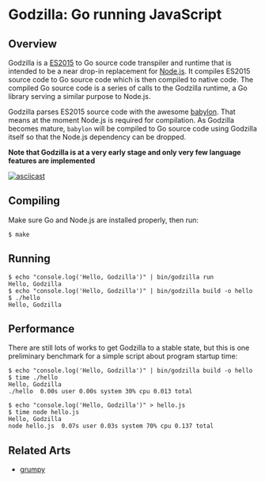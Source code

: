 # Godzilla: Go running JavaScript

## Overview

Godzilla is a [ES2015](http://babeljs.io/learn-es2015) to Go source code transpiler and runtime that is intended to be a near drop-in replacement for [Node.js](https://nodejs.org).
It compiles ES2015 source code to Go source code which is then compiled to native code.
The compiled Go source code is a series of calls to the Godzilla runtime, a Go library serving a similar purpose to Node.js.

Godzilla parses ES2015 source code with the awesome [babylon](https://github.com/babel/babylon).
That means at the moment Node.js is required for compilation.
As Godzilla becomes mature, `babylon` will be compiled to Go source code using Godzilla itself so that the Node.js dependency can be dropped.

**Note that Godzilla is at a very early stage and only very few language features are implemented**

[![asciicast](https://asciinema.org/a/0e2ce574fm9d23mwxmfg0jo93.png)](https://asciinema.org/a/0e2ce574fm9d23mwxmfg0jo93)

## Compiling

Make sure Go and Node.js are installed properly, then run:

```
$ make
```

## Running

```
$ echo "console.log('Hello, Godzilla')" | bin/godzilla run
Hello, Godzilla
$ echo "console.log('Hello, Godzilla')" | bin/godzilla build -o hello
$ ./hello
Hello, Godzilla
```

## Performance

There are still lots of works to get Godzilla to a stable state, but this is one preliminary benchmark for a simple script about program startup time:

```
$ echo "console.log('Hello, Godzilla')" | bin/godzilla build -o hello
$ time ./hello
Hello, Godzilla
./hello  0.00s user 0.00s system 30% cpu 0.013 total

$ echo "console.log('Hello, Godzilla')" > hello.js
$ time node hello.js
Hello, Godzilla
node hello.js  0.07s user 0.03s system 70% cpu 0.137 total
```

## Related Arts

* [grumpy](https://github.com/google/grumpy)
